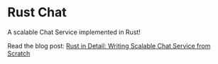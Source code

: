 # Rust Chat

A scalable Chat Service implemented in Rust!

Read the blog post: [Rust in Detail: Writing Scalable Chat Service from Scratch](http://nbaksalyar.github.io/2015/07/10/writing-chat-in-rust.html)

